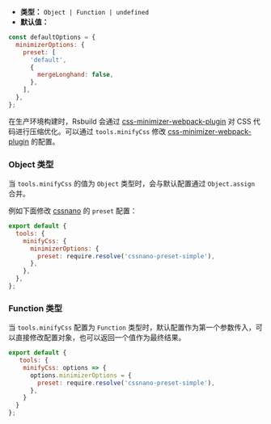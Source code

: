 - **类型：** `Object | Function | undefined`
- **默认值：**

```js
const defaultOptions = {
  minimizerOptions: {
    preset: [
      'default',
      {
        mergeLonghand: false,
      },
    ],
  },
};
```

在生产环境构建时，Rsbuild 会通过 [css-minimizer-webpack-plugin](https://github.com/webpack-contrib/css-minimizer-webpack-plugin) 对 CSS 代码进行压缩优化。可以通过 `tools.minifyCss` 修改 [css-minimizer-webpack-plugin](https://github.com/webpack-contrib/css-minimizer-webpack-plugin) 的配置。

### Object 类型

当 `tools.minifyCss` 的值为 `Object` 类型时，会与默认配置通过 `Object.assign` 合并。

例如下面修改 [cssnano](https://cssnano.co/) 的 `preset` 配置：

```js
export default {
  tools: {
    minifyCss: {
      minimizerOptions: {
        preset: require.resolve('cssnano-preset-simple'),
      },
    },
  },
};
```

### Function 类型

当 `tools.minifyCss` 配置为 `Function` 类型时，默认配置作为第一个参数传入，可以直接修改配置对象，也可以返回一个值作为最终结果。

```js
export default {
   tools: {
    minifyCss: options => {
      options.minimizerOptions = {
        preset: require.resolve('cssnano-preset-simple'),
      },
    }
  }
};
```
